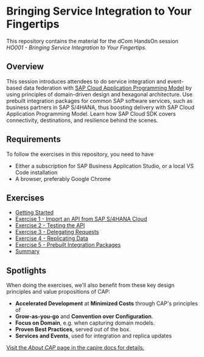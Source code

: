 # Bringing Service Integration to Your Fingertips

This repository contains the material for the dCom HandsOn session<br>
_HO001 - Bringing Service Integration to Your Fingertips_.

## Overview

This session introduces attendees to do service integration and event-based data federation with [SAP Cloud Application Programming Model](https://cap.cloud.sap) by using principles of domain-driven design and hexagonal architecture.  Use prebuilt integration packages for common SAP software services, such as business partners in SAP S/4HANA, thus boosting delivery with SAP Cloud Application Programming Model.  Learn how SAP Cloud SDK covers connectivity, destinations, and resilience behind the scenes.

## Requirements

To follow the exercises in this repository, you need to have
- Either a subscription for  SAP Business Application Studio, or a local VS Code installation
- A browser, preferably Google Chrome

## Exercises

- [Getting Started](0.-Getting-Started.md)
- [Exercise 1 - Import an API from SAP S/4HANA Cloud](1.-Importing-APIs.md)
- [Exercise 2 - Testing the API](2.-Local-Tests.md)
- [Exercise 3 - Delegating Requests](3.-Delegating-Requests.md)
- [Exercise 4 - Replicating Data](4.-Replicating-Data.md)
- [Exercise 5 - Prebuilt Integration Packages](5.-Prebuilt-Integration-Packages.md)
- [Summary](6.-Summary.md)


## Spotlights

When doing the exercises, we'll also benefit from these key design principles and value propositions of CAP:

- **Accelerated Development** at **Minimized Costs** through CAP's principles of
- **Grow-as-you-go** and **Convention over Configuration**.
- **Focus on Domain**, e.g. when capturing domain models.
- **Proven Best Practices**, served out of the box.
- **Services and Events**, used for integration and replica updates

[Visit the _About CAP_ page in the capire docs for details.](https://cap.cloud.sap/docs/about)
